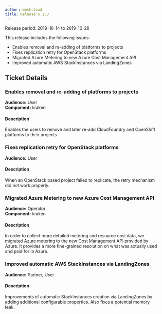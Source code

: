 ```yaml
---
author: meshcloud
title: Release 6.1.0
---
```


Release period: 2019-10-14 to 2019-10-29

This release includes the following issues:
* Enables removal and re-adding of platforms to projects
* Fixes replication retry for OpenStack platforms
* Migrated Azure Metering to new Azure Cost Management API
* Improved automatic AWS StackInstances via LandingZones
<!--truncate-->

## Ticket Details
### Enables removal and re-adding of platforms to projects
**Audience:** User<br>**Component:** kraken


#### Description
Enables the users to remove and later re-add CloudFoundry and OpenShift platforms to their projects.

### Fixes replication retry for OpenStack platforms
**Audience:** User<br>

#### Description
When an OpenStack based project failed to replicate, the retry mechanism did not work properly.

### Migrated Azure Metering to new Azure Cost Management API
**Audience:** Operator<br>**Component:** kraken


#### Description
In order to collect more detailed metering and resource cost data, we migrated Azure metering to the new
Cost Management API provided by Azure. It provides a more fine-grained resolution on what was actually used and
paid for in Azure.

### Improved automatic AWS StackInstances via LandingZones
**Audience:** Partner, User<br>

#### Description
Improvements of automatic StackInstances creation via LandingZones by adding additional configurable properties. Also fixes a potential memory leak.

